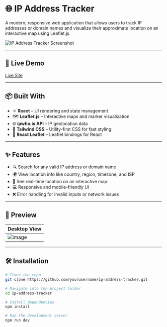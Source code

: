 # 🌐 IP Address Tracker

A modern, responsive web application that allows users to track IP addresses or domain names and visualize their approximate location on an interactive map using Leaflet.js.

![IP Address Tracker Screenshot](./screenshot.png)

---

## 🚀 Live Demo

[Live Site](https://your-deployment-link.com)

---

## 📦 Built With

- ⚛️ **React** – UI rendering and state management  
- 🗺️ **Leaflet.js** – Interactive maps and marker visualization  
- 🌐 **ipwho.is API** – IP geolocation data  
- 💨 **Tailwind CSS** – Utility-first CSS for fast styling  
- 🧭 **React Leaflet** – Leaflet bindings for React

---

## ✨ Features

- 🔍 Search for any valid IP address or domain name
- 🌍 View location info like country, region, timezone, and ISP
- 📌 See real-time location on an interactive map
- 💻 Responsive and mobile-friendly UI
- ❌ Error handling for invalid inputs or network issues

---

## 📸 Preview

| Desktop View                        
|------------------------------------
|![image](https://github.com/user-attachments/assets/deec2c42-c721-485f-9611-8c9c0b4b0830)


---

## 🛠️ Installation

```bash
# Clone the repo
git clone https://github.com/yourusername/ip-address-tracker.git

# Navigate into the project folder
cd ip-address-tracker

# Install dependencies
npm install

# Run the development server
npm run dev
